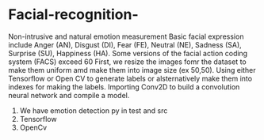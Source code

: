 # Facial-recognition- 
Non-intrusive and natural emotion measurement
Basic facial expression include Anger (AN), Disgust (DI), Fear (FE), Neutral (NE), Sadness (SA), Surprise (SU), Happiness (HA). 
Some versions of the facial action coding system (FACS) exceed 60
First, we resize the images fomr the dataset to make them uniform amd make them into image size (ex 50,50). Using either Tensorflow or Open CV to generate labels or alsternatively make them into indexes for making the labels.
Importing Conv2D to build a convolution neural network and compile a model.

1. We have emotion detection py in test and src
2. Tensorflow
3. OpenCv
